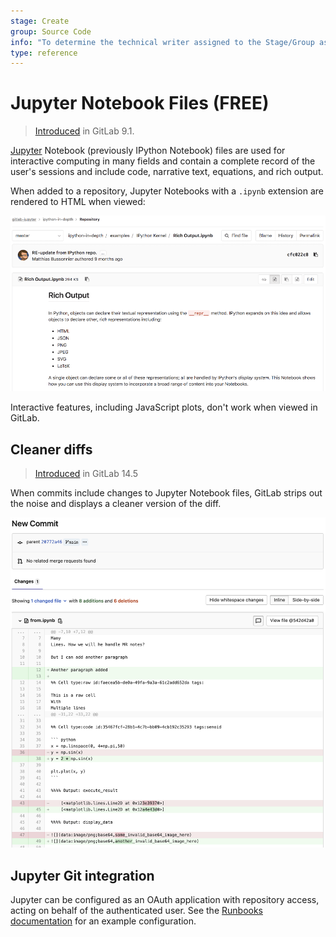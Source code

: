 ```yaml
---
stage: Create
group: Source Code
info: "To determine the technical writer assigned to the Stage/Group associated with this page, see https://about.gitlab.com/handbook/engineering/ux/technical-writing/#assignments"
type: reference
---
```

# Jupyter Notebook Files **(FREE)**

> [Introduced](https://gitlab.com/gitlab-org/gitlab-foss/-/issues/2508/) in GitLab 9.1.

[Jupyter](https://jupyter.org/) Notebook (previously IPython Notebook) files are used for
interactive computing in many fields and contain a complete record of the
user's sessions and include code, narrative text, equations, and rich output.

When added to a repository, Jupyter Notebooks with a `.ipynb` extension are
rendered to HTML when viewed:

![Jupyter Notebook Rich Output](img/jupyter_notebook.png)

Interactive features, including JavaScript plots, don't work when viewed in
GitLab.

## Cleaner diffs 

> [Introduced](https://gitlab.com/gitlab-org/gitlab/-/epics/6589) in GitLab 14.5

When commits include changes to Jupyter Notebook files, GitLab strips out the 
noise and displays a cleaner version of the diff.

![Jupyter Notebook Clean Diff](img/jupyter_notebook_diff.png)

## Jupyter Git integration

Jupyter can be configured as an OAuth application with repository access, acting
on behalf of the authenticated user. See the
[Runbooks documentation](../../../project/clusters/runbooks/index.md) for an
example configuration.
